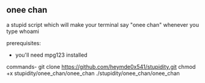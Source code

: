 ## onee chan

a stupid script which will make your terminal say "onee chan" whenever you type whoami

prerequisites:

- you'll need mpg123 installed

commands-
git clone https://github.com/heymde0x541/stupidity.git
chmod +x stupidity/onee_chan/onee_chan
./stupidity/onee_chan/onee_chan
